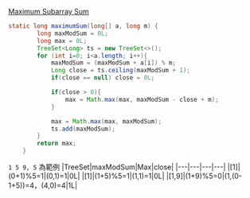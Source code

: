 [Maximum Subarray Sum](https://www.hackerrank.com/challenges/maximum-subarray-sum/problem)


```java
static long maximumSum(long[] a, long m) {
        long maxModSum = 0L;
        long max = 0L;
        TreeSet<Long> ts = new TreeSet<>();
        for (int i=0; i<a.length; i++){
            maxModSum = (maxModSum + a[i]) % m;
            Long close = ts.ceiling(maxModSum + 1);
            if(close == null) close = 0L;

            if(close > 0){
                max = Math.max(max, maxModSum - close + m);
            }

            max = Math.max(max, maxModSum);
            ts.add(maxModSum);
        }
        return max;
    }
```

`1 5 9, 5` 為範例
|TreeSet|maxModSum|Max|close|
|---|---|---|---|
|[1]|(0+1)%5=1|(0,1)=1|0L|
|[1]|(1+5)%5=1|(1,1)=1|0L|
|[1,9]|(1+9)%5=0|(1,(0-1+5))=4，(4,0)=4|1L|